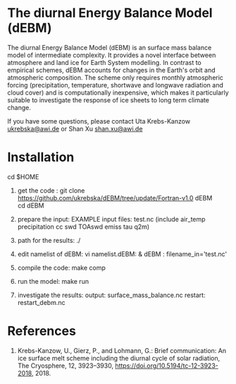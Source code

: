 The diurnal Energy Balance Model (dEBM)
======

The diurnal Energy Balance Model (dEBM) is an surface mass balance model of intermediate complexity. It provides a novel interface between atmosphere and land ice for Earth System modelling. In contrast to empirical schemes, dEBM accounts for changes in the Earth's orbit and atmospheric composition. The scheme only requires monthly atmospheric forcing (precipitation, temperature, shortwave and longwave radiation and cloud cover) and is computationally inexpensive, which makes it particularly suitable to investigate the response of ice sheets to long term climate change.

If you have some questions, please contact Uta Krebs-Kanzow <ukrebska@awi.de> or Shan Xu <shan.xu@awi.de>

Installation
=============

cd $HOME

1. get the code :
   git clone https://github.com/ukrebska/dEBM/tree/update/Fortran-v1.0 dEBM   
   cd dEBM

2. prepare the input:
   EXAMPLE input files: test.nc (include air_temp precipitation cc swd TOAswd emiss tau q2m)

3. path for the results:
   ./

4. edit namelist of dEBM:
   vi namelist.dEBM:
       & dEBM : filename_in='test.nc'

5. compile the code:
   make comp

6. run the model:
   make run

7. investigate the results:
   output: surface_mass_balance.nc
   restart: restart_debm.nc

References
==========

1. Krebs-Kanzow, U., Gierz, P., and Lohmann, G.: Brief communication: An ice surface melt scheme including the diurnal cycle of solar radiation, The Cryosphere, 12, 3923–3930, https://doi.org/10.5194/tc-12-3923-2018, 2018.
